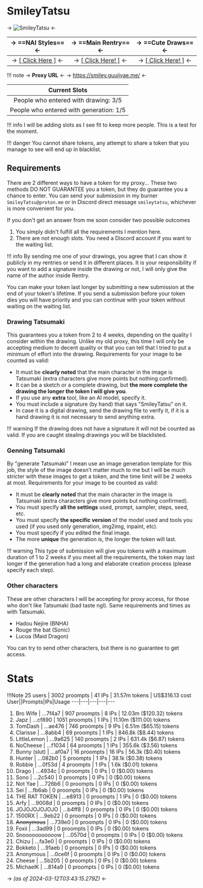 # SmileyTatsu

-> ![SmileyTatsu](https://i.imgur.com/t552Mvf.jpg) <-

-> ==NAI Styles== <- | -> ==Main Rentry== <- | -> ==Cute Draws== <-
:----: | :----: | :----:
-> [[ Click Here ]](https://rentry.org/SmileyNAIArtists) <- | -> [[ Click Here! ]](https://rentry.org/SmileyTatsu) <- | -> [[ Click Here! ]](https://rentry.org/SmileyDraws ) <- | 

!!! note
	-> **Proxy URL** <-
	-> https://smiley.guujiyae.me/ <-

**Current Slots** | 
:----: | 
People who entered with drawing: 3/5  | 
People who entered with generation: 1/5   |
!!! info I will be adding slots as I see fit to keep more people. This is a test for the moment.

!!! danger You cannot share tokens, any attempt to share a token that you manage to see will end up in blacklist.

## Requirements
There are 2 different ways to have a token for my proxy...
These two methods DO NOT GUARANTEE you a token, but they do guarantee you a chance to enter. You can send your submission in my burner `SmileyTatsu@proton.me` or in Discord direct message `smileytatsu`, whichever is more convenient for you.

If you don't get an answer from me soon consider two possible outcomes
1. You simply didn't fulfill all the requirements I mention here.
2. There are not enough slots. You need a Discord account if you want to the waiting list.

!!! info
	By sending me one of your drawings, you agree that I can show it publicly in my rentries or send it in different places. It is your responsibility if you want to add a signature inside the drawing or not, I will only give the name of the author inside Rentry.

You can make your token last longer by submitting a new submission at the end of your token's lifetime. If you send a submission before your token dies you will have priority and you can continue with your token without waiting on the waiting list.

### Drawing Tatsumaki
This guarantees you a token from 2 to 4 weeks, depending on the quality I consider within the drawing. Unlike my old proxy, this time I will only be accepting medium to decent quality or that you can tell that I tried to put a minimum of effort into the drawing.
Requirements for your image to be counted as valid:
- It must be **clearly noted** that the main character in the image is Tatsumaki (extra characters give more points but nothing confirmed).
- It can be a sketch or a complete drawing, but **the more complete the drawing the longer the token I will give you**.
- If you use any **extra** tool, like an AI model, specify it.
- You must include a signature (by hand) that says "SmileyTatsu" on it.
- In case it is a digital drawing, send the drawing file to verify it, if it is a hand drawing it is not necessary to send anything extra.

!!! warning	If the drawing does not have a signature it will not be counted as valid. If you are caught stealing drawings you will be blacklisted.

### Genning Tatsumaki
By "generate Tatsumaki" I mean use an image generation template for this job, the style of the image doesn't matter much to me but I will be much stricter with these images to get a token, and the time limit will be 2 weeks at most.
Requirements for your image to be counted as valid:
- It must be **clearly noted** that the main character in the image is Tatsumaki (extra characters give more points but nothing confirmed).
- You must specify **all the settings** used, prompt, sampler, steps, seed, etc.
- You must specify **the specific version** of the model used and tools you used (if you used only generation, img2img, inpaint, etc).
- You must specify if you edited the final image.
- The more **unique** the generation is, the longer the token will last.

!!! warning	This type of submission will give you tokens with a maximum duration of 1 to 2 weeks if you meet all the requirements, the token may last longer if the generation had a long and elaborate creation process (please specify each step). 

### Other characters
These are other characters I will be accepting for proxy access, for those who don't like Tatsumaki (bad taste ngl). Same requirements and times as with Tatsumaki.
- Hadou Nejire (BNHA)
- Rouge the bat (Sonic)
- Lucoa (Maid Dragon)

You can try to send other characters, but there is no guarantee to get access.

# Stats
!!!Note 25 users | 3002 proompts | 41 IPs | 31.57m tokens | US$316.13 cost
User||Prompts|IPs|Usage
---|---|---|---|---
1.  Bro Wife | ...7f4a7 | 907 proompts   | 8 IPs    | 12.03m ($120.32) tokens       
2.  Japz | ...cf890 | 1051 proompts  | 1 IPs    | 11.10m ($111.00) tokens       
3.  TomDash | ...ae476 | 746 proompts   | 9 IPs    | 6.51m ($65.15) tokens         
4.  Clarisse | ...8abb4 | 69 proompts    | 1 IPs    | 846.8k ($8.44) tokens         
5.  LittleLemon | ...9a625 | 140 proompts   | 2 IPs    | 631.4k ($6.87) tokens         
6.  NoCheese | ...f1034 | 64 proompts    | 1 IPs    | 355.6k ($3.56) tokens         
7.  Bunny (slut) | ...af0a7 | 16 proompts    | 16 IPs   | 56.3k ($0.40) tokens          
8.  Hunter  | ...082b0 | 5 proompts     | 1 IPs    | 38.1k ($0.38) tokens          
9.  Robbie | ...0f53d | 4 proompts     | 1 IPs    | 1.6k ($0.01) tokens           
10. Drago | ...4934c | 0 proompts     | 0 IPs    | 0 ($0.00) tokens              
11. Sono | ...2c540 | 0 proompts     | 0 IPs    | 0 ($0.00) tokens              
12. Not Yae | ...726b6 | 0 proompts     | 0 IPs    | 0 ($0.00) tokens              
13. Sei | ...fb6ab | 0 proompts     | 0 IPs    | 0 ($0.00) tokens              
14. THE RAT TOKEN | ...e8913 | 0 proompts     | 1 IPs    | 0 ($0.00) tokens              
15. Arfy | ...9008d | 0 proompts     | 0 IPs    | 0 ($0.00) tokens              
16. JOJOJOJOJOJO | ...b4ff8 | 0 proompts     | 0 IPs    | 0 ($0.00) tokens              
17. 1500RX | ...9eb22 | 0 proompts     | 0 IPs    | 0 ($0.00) tokens              
18. ~~Anonymous~~ | ...739e0 | 0 proompts     | 0 IPs    | 0 ($0.00) tokens              
19. Foxii | ...3ad99 | 0 proompts     | 0 IPs    | 0 ($0.00) tokens              
20. Snooooooooooow | ...0570d | 0 proompts     | 0 IPs    | 0 ($0.00) tokens              
21. Chizu | ...fa3e0 | 0 proompts     | 0 IPs    | 0 ($0.00) tokens              
22. Bokketo | ...91aeb | 0 proompts     | 0 IPs    | 0 ($0.00) tokens              
23. Anonymous | ...0ce6f | 0 proompts     | 0 IPs    | 0 ($0.00) tokens              
24. Cheese  | ...5b205 | 0 proompts     | 0 IPs    | 0 ($0.00) tokens              
25. MichaelK | ...814a9 | 0 proompts     | 0 IPs    | 0 ($0.00) tokens              

-> *(as of 2024-03-12T03:43:15.279Z)* <-